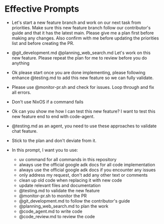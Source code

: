 # Effective Prompts

- Let's start a new feature branch and work on our next task from priorities. Make sure this new feature branch follow our contributor's guide and that it has the latest main. Please give me a plan first before making any changes. Also confirm with me before updating the priorities list and before creating the PR.
-  @git_development.md @planning_web_search.md Let's work on this new feature. Please repeat the plan for me to review before you do anything 
  - Ok please start once you are done implementing, please following enhance @testing.md to add this new feature so we can fully validate.
  - Please use @monitor-pr.sh and check for issues. Loop through and fix all errors.
  - Don't use NixOS if a command fails
  - Ok can you show me how I can test this new feature? I want to test this new feature end to end with code-agent.
  - @testing.md as an agent, you need to use these approaches to validate chat feature.
- Stick to the plan and don't deviate from it.

- In this prompt, I want you to use:
  - uv command for all commands in this repository
  - always use the official google adk docs for all code implementation
  - always use the official google adk docs if you encounter any issues
  - only address my request, don't add any other text or comments
  - clean up old code when replacing it with new code
  - update relevant files and documentation
  - @testing.md to validate the new feature
  - @monitor-pr.sh to monitor the PR
  - @git_development.md to follow the contributor's guide
  - @planning_web_search.md to plan the work
  - @code_agent.md to write code
  - @code_review.md to review the code